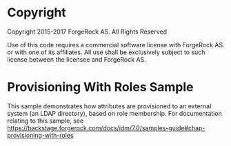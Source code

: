 Copyright
=============
Copyright 2015-2017 ForgeRock AS. All Rights Reserved

Use of this code requires a commercial software license with ForgeRock AS.
or with one of its affiliates. All use shall be exclusively subject
to such license between the licensee and ForgeRock AS.

Provisioning With Roles Sample
==============================

This sample demonstrates how attributes are provisioned to an external system (an LDAP directory),
based on role membership. For documentation relating to this sample, see
https://backstage.forgerock.com/docs/idm/7.0/samples-guide#chap-provisioning-with-roles
